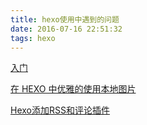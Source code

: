```yaml
---
title: hexo使用中遇到的问题
date: 2016-07-16 22:51:32
tags: hexo
---
```


[入门](http://blog.csdn.net/jzooo/article/details/46781805)

[在 HEXO 中优雅的使用本地图片](https://codefalling.com/2015/12/19/no-pains-with-hexo-local-image/?utm_source=tuicool&utm_medium=referral)
<!--more-->
[ Hexo添加RSS和评论插件](http://blog.csdn.net/czfbxcg/article/details/50939999)
